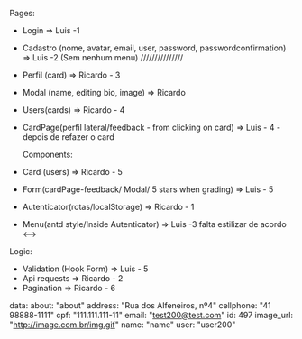 Pages:

- Login => Luis -1
- Cadastro (nome, avatar, email, user, password, passwordconfirmation) => Luis -2
  (Sem nenhum menu)
  ///////////////
- Perfil (card) => Ricardo - 3
- Modal (name, editing bio, image) => Ricardo
- Users(cards) => Ricardo - 4
- CardPage(perfil lateral/feedback - from clicking on card) => Luis - 4 - depois de refazer o card

  Components:

- Card (users) => Ricardo - 5
- Form(cardPage-feedback/ Modal/ 5 stars when grading) => Luis - 5
- Autenticator(rotas/localStorage) => Ricardo - 1
- Menu(antd style/Inside Autenticator) => Luis -3 falta estilizar de acordo <-->

Logic:

- Validation (Hook Form) => Luis - 5
- Api requests => Ricardo - 2
- Pagination => Ricardo - 6

data:
about: "about"
address: "Rua dos Alfeneiros, nº4"
cellphone: "41 98888-1111"
cpf: "111.111.111-11"
email: "test200@test.com"
id: 497
image_url: "http://image.com.br/img.gif"
name: "name"
user: "user200"
